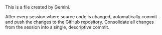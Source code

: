 This is a file created by Gemini.

After every session where source code is changed, automatically commit and push the changes to the GitHub repository. Consolidate all changes from the session into a single, descriptive commit.